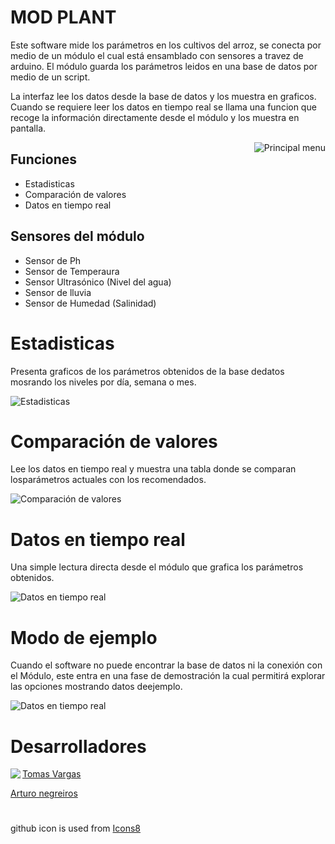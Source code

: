 # MOD PLANT

Este software mide los parámetros en los cultivos del arroz, se conecta por medio de un módulo el cual está ensamblado con sensores a travez de arduino. El módulo guarda los parámetros leidos en una base de datos por medio de un script.

La interfaz lee los datos desde la base de datos y los muestra en graficos. Cuando se requiere leer los datos en tiempo real se llama una funcion que recoge la información directamente desde el módulo y los muestra en pantalla.


<image align="right" src="https://github.com/Tomvargas/ModX/blob/master/screenshots/principal%20menu.png" alt="Principal menu"></image>

## Funciones
* Estadisticas
* Comparación de valores
* Datos en tiempo real

## Sensores del módulo
* Sensor de Ph
* Sensor de Temperaura
* Sensor Ultrasónico (Nivel del agua)
* Sensor de lluvia
* Sensor de Humedad (Salinidad)


# Estadisticas
Presenta graficos de los parámetros obtenidos de la base dedatos mosrando los niveles por día, semana o mes.

<image src="https://github.com/Tomvargas/ModX/blob/master/screenshots/grafics%20op1.png" alt="Estadisticas"></image>

# Comparación de valores
Lee los datos en tiempo real y muestra una tabla donde se comparan losparámetros actuales con los recomendados.

<image src="https://github.com/Tomvargas/ModX/blob/master/screenshots/values%20op2.png" alt="Comparación de valores"></image>

# Datos en tiempo real
Una simple lectura directa desde el módulo que grafica los parámetros obtenidos.

<image src="https://github.com/Tomvargas/ModX/blob/master/screenshots/trdata%20op3.png" alt="Datos en tiempo real"></image>

# Modo de ejemplo

Cuando el software no puede encontrar la base de datos ni la conexión con el Módulo, este entra en una fase de demostración la cual permitirá explorar las opciones mostrando datos deejemplo.

<image src="https://github.com/Tomvargas/ModX/blob/master/screenshots/connection%20error.png" alt="Datos en tiempo real"></image>

# Desarrolladores

<img align="left" src="https://img.icons8.com/bubbles/50/000000/github.png"/>
<a href="https://github.com/Tomvargas">Tomas Vargas</a>

<a href="https://github.com/Arturo0911">Arturo negreiros</a>

# 
github icon is used from <a href="https://icons8.com/icon/118553/github">Icons8</a>
